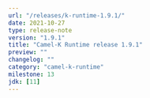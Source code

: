 ```yaml
---
url: "/releases/k-runtime-1.9.1/"
date: 2021-10-27
type: release-note
version: "1.9.1"
title: "Camel-K Runtime release 1.9.1"
preview: ""
changelog: ""
category: "camel-k-runtime"
milestone: 13
jdk: [11]
---
```

